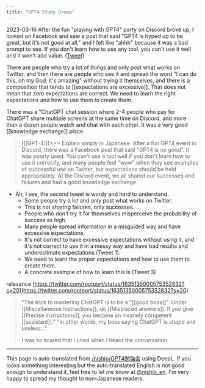 ```yaml
---
title: "GPT4 Study Group"
---
```


2023-03-16
After the fun "playing with GPT4" party on Discord broke up, I looked on Facebook and saw a post that said "GPT4 is hyped up to be great, but it's not good at all," and I felt like "ahhh" because it was a bad prompt to see.
If you don't learn how to use any tool, you can't use it well and it won't add value. ([Tweet](https://twitter.com/nishio/status/1636043893354668033?s=20))

There are people who try a lot of things and only post what works on Twitter, and then there are people who see it and spread the word "I can do this, oh my God, it's amazing" without trying it themselves, and there is a composition that tends to [[expectations are excessive]]. That does not mean that zero expectations are correct. We need to learn the right expectations and how to use them to create them.

There was a "ChatGPT chat session where 2-4 people who pay for ChatGPT share multiple screens at the same time on Discord, and more than a dozen people watch and chat with each other. It was a very good [[knowledge exchange]] place.

> ([[GPT-4]])>>> Explain simply in Japanese.
> After a fun GPT4 event in Discord, there was a Facebook post that said "GPT4 is no good". It was poorly used. You can't use a tool well if you don't learn how to use it correctly, and many people feel "wow" when they see examples of successful use on Twitter, but expectations should be held appropriately. At the Discord event, we all shared our successes and failures and had a good knowledge exchange.
- Ah, I see, the second tweet is wordy and hard to understand.
    - Some people try a lot and only post what works on Twitter.
    - This is not sharing failures, only successes.
    - People who don't try it for themselves misperceive the probability of success as high.
    - Many people spread information in a misguided way and have excessive expectations.
    - It's not correct to have excessive expectations without using it, and it's not correct to use it in a messy way and have bad results and underestimate expectations (Tweet 1).
    - We need to learn the proper expectations and how to use them to create them.
    - A concrete example of how to learn this is (Tweet 3)

relevance
[https://twitter.com/rootport/status/1635135000575352832?s=20](https://twitter.com/rootport/status/1635135000575352832?s=20)
> "The trick to mastering ChatGPT is to be a "[[good boss]]". Under [[Miscellaneous Instructions]], do [[Misplaced answers]]. If you give [[Precise instructions]], you become an insanely competent [[assistant]]."
>  "In other words, my boss saying ChatGPT is stupid and useless..."
>
>  I was so scared that I cried when I heard the conversation.

---
This page is auto-translated from [/nishio/GPT4勉強会](https://scrapbox.io/nishio/GPT4勉強会) using DeepL. If you looks something interesting but the auto-translated English is not good enough to understand it, feel free to let me know at [@nishio_en](https://twitter.com/nishio_en). I'm very happy to spread my thought to non-Japanese readers.